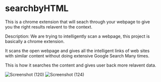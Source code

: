 # searchbyHTML
This is a chrome extension that will seach through your webpage to give you the right results relavent to the context.

 
 Description:
We are trying to intelligently scan a webpage, this project is basically a chrome extension.

It scans the open webpage and gives all the intelligent links of web sites with similar content without doing extensive Google Search Many times.

 This is how it searches the content and gives user back more relavent data.
 
 
![Screenshot (120)](https://github.com/vs240/Web-Hunting/assets/69636561/20c614a6-3fed-41ef-881e-19a25644ec2a)
![Screenshot (124)](https://github.com/vs240/Web-Hunting/assets/69636561/66c100a5-5b91-4bd0-b0f4-dc7708ae53a2)
